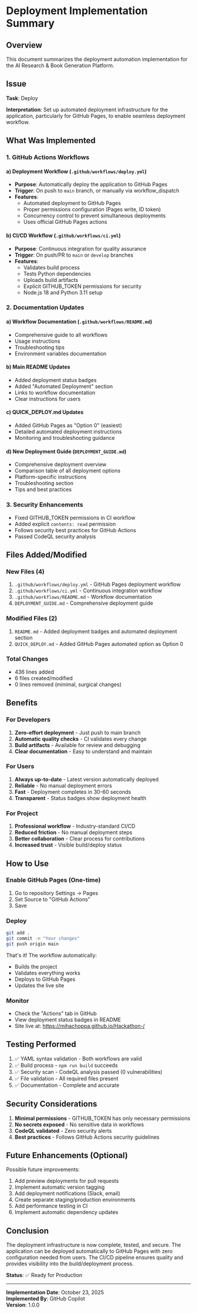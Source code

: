 # Deployment Implementation Summary

## Overview

This document summarizes the deployment automation implementation for the AI Research & Book Generation Platform.

## Issue

**Task**: Deploy

**Interpretation**: Set up automated deployment infrastructure for the application, particularly for GitHub Pages, to enable seamless deployment workflow.

## What Was Implemented

### 1. GitHub Actions Workflows

#### a) Deployment Workflow (`.github/workflows/deploy.yml`)
- **Purpose**: Automatically deploy the application to GitHub Pages
- **Trigger**: On push to `main` branch, or manually via workflow_dispatch
- **Features**:
  - Automated deployment to GitHub Pages
  - Proper permissions configuration (Pages write, ID token)
  - Concurrency control to prevent simultaneous deployments
  - Uses official GitHub Pages actions

#### b) CI/CD Workflow (`.github/workflows/ci.yml`)
- **Purpose**: Continuous integration for quality assurance
- **Trigger**: On push/PR to `main` or `develop` branches
- **Features**:
  - Validates build process
  - Tests Python dependencies
  - Uploads build artifacts
  - Explicit GITHUB_TOKEN permissions for security
  - Node.js 18 and Python 3.11 setup

### 2. Documentation Updates

#### a) Workflow Documentation (`.github/workflows/README.md`)
- Comprehensive guide to all workflows
- Usage instructions
- Troubleshooting tips
- Environment variables documentation

#### b) Main README Updates
- Added deployment status badges
- Added "Automated Deployment" section
- Links to workflow documentation
- Clear instructions for users

#### c) QUICK_DEPLOY.md Updates
- Added GitHub Pages as "Option 0" (easiest)
- Detailed automated deployment instructions
- Monitoring and troubleshooting guidance

#### d) New Deployment Guide (`DEPLOYMENT_GUIDE.md`)
- Comprehensive deployment overview
- Comparison table of all deployment options
- Platform-specific instructions
- Troubleshooting section
- Tips and best practices

### 3. Security Enhancements

- Fixed GITHUB_TOKEN permissions in CI workflow
- Added explicit `contents: read` permission
- Follows security best practices for GitHub Actions
- Passed CodeQL security analysis

## Files Added/Modified

### New Files (4)
1. `.github/workflows/deploy.yml` - GitHub Pages deployment workflow
2. `.github/workflows/ci.yml` - Continuous integration workflow
3. `.github/workflows/README.md` - Workflow documentation
4. `DEPLOYMENT_GUIDE.md` - Comprehensive deployment guide

### Modified Files (2)
1. `README.md` - Added deployment badges and automated deployment section
2. `QUICK_DEPLOY.md` - Added GitHub Pages automated option as Option 0

### Total Changes
- 436 lines added
- 6 files created/modified
- 0 lines removed (minimal, surgical changes)

## Benefits

### For Developers
1. **Zero-effort deployment** - Just push to main branch
2. **Automatic quality checks** - CI validates every change
3. **Build artifacts** - Available for review and debugging
4. **Clear documentation** - Easy to understand and maintain

### For Users
1. **Always up-to-date** - Latest version automatically deployed
2. **Reliable** - No manual deployment errors
3. **Fast** - Deployment completes in 30-60 seconds
4. **Transparent** - Status badges show deployment health

### For Project
1. **Professional workflow** - Industry-standard CI/CD
2. **Reduced friction** - No manual deployment steps
3. **Better collaboration** - Clear process for contributions
4. **Increased trust** - Visible build/deploy status

## How to Use

### Enable GitHub Pages (One-time)
1. Go to repository Settings → Pages
2. Set Source to "GitHub Actions"
3. Save

### Deploy
```bash
git add .
git commit -m "Your changes"
git push origin main
```

That's it! The workflow automatically:
- Builds the project
- Validates everything works
- Deploys to GitHub Pages
- Updates the live site

### Monitor
- Check the "Actions" tab in GitHub
- View deployment status badges in README
- Site live at: https://mihachoppa.github.io/Hackathon-/

## Testing Performed

1. ✅ YAML syntax validation - Both workflows are valid
2. ✅ Build process - `npm run build` succeeds
3. ✅ Security scan - CodeQL analysis passed (0 vulnerabilities)
4. ✅ File validation - All required files present
5. ✅ Documentation - Complete and accurate

## Security Considerations

1. **Minimal permissions** - GITHUB_TOKEN has only necessary permissions
2. **No secrets exposed** - No sensitive data in workflows
3. **CodeQL validated** - Zero security alerts
4. **Best practices** - Follows GitHub Actions security guidelines

## Future Enhancements (Optional)

Possible future improvements:
1. Add preview deployments for pull requests
2. Implement automatic version tagging
3. Add deployment notifications (Slack, email)
4. Create separate staging/production environments
5. Add performance testing in CI
6. Implement automatic dependency updates

## Conclusion

The deployment infrastructure is now complete, tested, and secure. The application can be deployed automatically to GitHub Pages with zero configuration needed from users. The CI/CD pipeline ensures quality and provides visibility into the build/deployment process.

**Status**: ✅ Ready for Production

---

**Implementation Date**: October 23, 2025  
**Implemented By**: GitHub Copilot  
**Version**: 1.0.0
